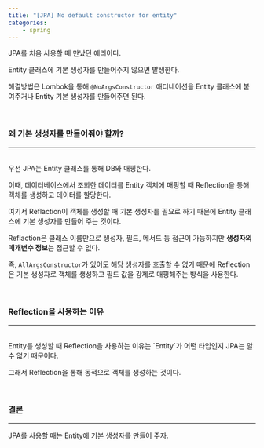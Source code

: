 ```yaml
---
title: "[JPA] No default constructor for entity"
categories:
    - spring
---
```


JPA를 처음 사용할 때 만났던 에러이다. 

Entity 클래스에 기본 생성자를 만들어주지 않으면 발생한다.

해결방법은 Lombok을 통해 `@NoArgsConstructor` 애터네이션을 Entity 클래스에 붙여주거나 Entity 기본 생성자를 만들어주면 된다.

<br>

### 왜 기본 생성자를 만들어줘야 할까?
---
<br>
우선 JPA는 Entity 클래스를 통해 DB와 매핑한다.

이때, 데이터베이스에서 조회한 데이터를 Entity 객체에 매핑할 때 Reflection을 통해 객체를 생성하고 데이터를 할당한다.

여기서 Reflaction이 객체를 생성할 때 기본 생성자를 필요로 하기 때문에 Entity 클래스에 기본 생성자를 만들어 주는 것이다.

Reflaction은 클래스 이름만으로 생성자, 필드, 메서드 등 접근이 가능하지만 **생성자의 매개변수 정보**는 접근할 수 없다.

즉, `AllArgsConstructor`가 있어도 해당 생성자를 호출할 수 없기 때문에 Reflection은 기본 생성자로 객체를 생성하고 필드 값을 강제로 매핑해주는 방식을 사용한다.

<br>

### Reflection을 사용하는 이유
---
<br>
Entity를 생성할 때 Reflection을 사용하는 이유는 `Entity`가 어떤 타입인지 JPA는 알 수 없기 때문이다.

그래서 Reflection을 통해 동적으로 객체를 생성하는 것이다.

<br>

### 결론
---

JPA를 사용할 때는 Entity에 기본 생성자를 만들어 주자.
